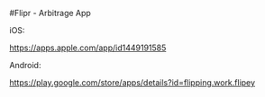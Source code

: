 <!-- TradeDoubler site verification 3191899 --> 
#Flipr - Arbitrage App

iOS:

https://apps.apple.com/app/id1449191585

Android:

https://play.google.com/store/apps/details?id=flipping.work.flipey
